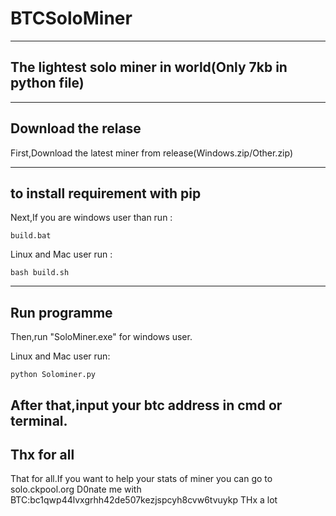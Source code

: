 # BTCSoloMiner
---
The lightest solo miner in world(Only 7kb in python file)
---
---
Download the relase
---

First,Download the latest miner from release(Windows.zip/Other.zip)

---
to install requirement with pip
---
Next,If you are windows user than run :
```
build.bat
```
Linux and Mac user run :
```
bash build.sh
```
---
Run programme
---
Then,run "SoloMiner.exe" for windows user.

Linux and Mac user run:
```
python Solominer.py
```
After that,input your btc address in cmd or terminal.
---
Thx for all
---
That for all.If you want to help your stats of miner you can go to solo.ckpool.org
D0nate me with BTC:bc1qwp44lvxgrhh42de507kezjspcyh8cvw6tvuykp
THx a lot
